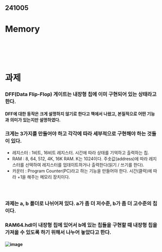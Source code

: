 ## 241005
# Memory
### <br/><br/><br/>

# 과제
### DFF(Data Flip-Flop) 게이트는 내장형 칩에 이미 구현되어 있는 상태라고 한다. 
#### DFF에 대한 동작은 크게 설명하지 않기로 한다고 책에서 나왔고, 본질적으로 어떤 기능과 의미가 있는지만 설명하였다.
### 크게는 3가지를 만들어야 하고 각각에 따라 세부적으로 구현해야 하는 것들이 있다.
- 레지스터 : 1비트, 16비트 레지스터. 시간에 따라 상태를 기억하고 출력하는 칩.
- RAM : 8, 64, 512, 4K, 16K RAM. K는 1024이다. 주솟값(address)에 따라 레지스터를 선택하여 레지스터를 업데이트하거나 출력한다(읽기 / 쓰기를 한다).
- 카운터 : Program Counter(PC)라고 하는 기능을 만들어야 한다. 시간(클럭)에 따라 +1을 해주는 메모리 장치이다.
### <br/>

### 과제는 a, b 폴더로 나뉘어져 있다. a가 좀 더 저수준, b가 좀 더 고수준의 칩이다. 
### RAM64.hdl이 내장형 칩에 있어서 b에 있는 칩들을 구현할 때 내장형 칩을 가져올 수 있도록 하기 위해서 나누어 놓았다고 한다.
#### ![image](https://github.com/user-attachments/assets/e2e36f7c-cf5d-478d-ac06-01fd0572af22)

### <br/><br/><br/>

